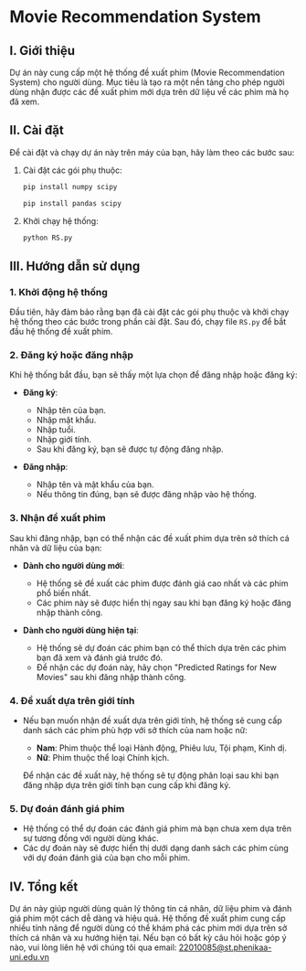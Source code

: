 # Movie Recommendation System

## I. Giới thiệu

Dự án này cung cấp một hệ thống đề xuất phim (Movie Recommendation System) cho người dùng. Mục tiêu là tạo ra một nền tảng cho phép người dùng nhận được các đề xuất phim mới dựa trên dữ liệu về các phim mà họ đã xem.

## II. Cài đặt

Để cài đặt và chạy dự án này trên máy của bạn, hãy làm theo các bước sau:

1. Cài đặt các gói phụ thuộc:
    ```bash
    pip install numpy scipy
    ```
    ```bash
    pip install pandas scipy
    ```
3. Khởi chạy hệ thống:
    ```bash
    python RS.py
    ```

## III. Hướng dẫn sử dụng

### 1. Khởi động hệ thống

Đầu tiên, hãy đảm bảo rằng bạn đã cài đặt các gói phụ thuộc và khởi chạy hệ thống theo các bước trong phần cài đặt. Sau đó, chạy file `RS.py` để bắt đầu hệ thống đề xuất phim.

### 2. Đăng ký hoặc đăng nhập

Khi hệ thống bắt đầu, bạn sẽ thấy một lựa chọn để đăng nhập hoặc đăng ký:

- **Đăng ký**: 
  - Nhập tên của bạn.
  - Nhập mật khẩu.
  - Nhập tuổi.
  - Nhập giới tính.
  - Sau khi đăng ký, bạn sẽ được tự động đăng nhập.

- **Đăng nhập**: 
  - Nhập tên và mật khẩu của bạn.
  - Nếu thông tin đúng, bạn sẽ được đăng nhập vào hệ thống.

### 3. Nhận đề xuất phim

Sau khi đăng nhập, bạn có thể nhận các đề xuất phim dựa trên sở thích cá nhân và dữ liệu của bạn:

- **Dành cho người dùng mới**:
  - Hệ thống sẽ đề xuất các phim được đánh giá cao nhất và các phim phổ biến nhất.
  - Các phim này sẽ được hiển thị ngay sau khi bạn đăng ký hoặc đăng nhập thành công.

- **Dành cho người dùng hiện tại**:
  - Hệ thống sẽ dự đoán các phim bạn có thể thích dựa trên các phim bạn đã xem và đánh giá trước đó.
  - Để nhận các dự đoán này, hãy chọn "Predicted Ratings for New Movies" sau khi đăng nhập thành công.

### 4. Đề xuất dựa trên giới tính

- Nếu bạn muốn nhận đề xuất dựa trên giới tính, hệ thống sẽ cung cấp danh sách các phim phù hợp với sở thích của nam hoặc nữ:
  - **Nam**: Phim thuộc thể loại Hành động, Phiêu lưu, Tội phạm, Kinh dị.
  - **Nữ**: Phim thuộc thể loại Chính kịch.

  Để nhận các đề xuất này, hệ thống sẽ tự động phân loại sau khi bạn đăng nhập dựa trên giới tính bạn cung cấp khi đăng ký.

### 5. Dự đoán đánh giá phim

- Hệ thống có thể dự đoán các đánh giá phim mà bạn chưa xem dựa trên sự tương đồng với người dùng khác.
- Các dự đoán này sẽ được hiển thị dưới dạng danh sách các phim cùng với dự đoán đánh giá của bạn cho mỗi phim.

## IV. Tổng kết

Dự án này giúp người dùng quản lý thông tin cá nhân, dữ liệu phim và đánh giá phim một cách dễ dàng và hiệu quả. Hệ thống đề xuất phim cung cấp nhiều tính năng để người dùng có thể khám phá các phim mới dựa trên sở thích cá nhân và xu hướng hiện tại. Nếu bạn có bất kỳ câu hỏi hoặc góp ý nào, vui lòng liên hệ với chúng tôi qua email: 22010085@st.phenikaa-uni.edu.vn
